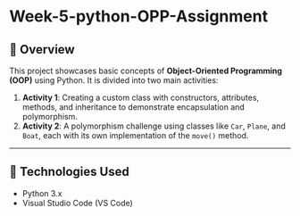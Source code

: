# Week-5-python-OPP-Assignment


## 📌 Overview

This project showcases basic concepts of **Object-Oriented Programming (OOP)** using Python. It is divided into two main activities:

1. **Activity 1**: Creating a custom class with constructors, attributes, methods, and inheritance to demonstrate encapsulation and polymorphism.
2. **Activity 2**: A polymorphism challenge using classes like `Car`, `Plane`, and `Boat`, each with its own implementation of the `move()` method.

---

## 🔧 Technologies Used

- Python 3.x
- Visual Studio Code (VS Code)



